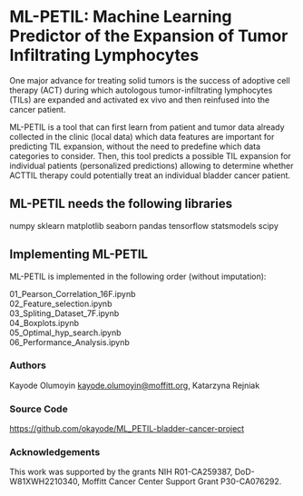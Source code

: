 # ML-PETIL: Machine Learning Predictor of the Expansion of Tumor Infiltrating Lymphocytes

One major advance for treating solid tumors is the success of adoptive cell therapy (ACT) during which autologous tumor-infiltrating lymphocytes (TILs) are expanded and activated ex vivo and then reinfused into the cancer patient. 

ML-PETIL is a tool that can first learn from patient and tumor data already collected in the clinic (local data) which data features are important for predicting TIL expansion, without the need to predefine which data categories to consider. Then, this tool predicts a possible TIL expansion for individual patients (personalized predictions) allowing to determine whether ACTTIL therapy could potentially treat an individual bladder cancer patient.


## ML-PETIL needs the following libraries

numpy
sklearn
matplotlib
seaborn
pandas
tensorflow
statsmodels
scipy


## Implementing ML-PETIL

ML-PETIL is implemented in the following order (without imputation):

01_Pearson_Correlation_16F.ipynb  
02_Feature_selection.ipynb  
03_Spliting_Dataset_7F.ipynb  
04_Boxplots.ipynb  
05_Optimal_hyp_search.ipynb  
06_Performance_Analysis.ipynb


### Authors

Kayode Olumoyin kayode.olumoyin@moffitt.org, Katarzyna Rejniak 


### Source Code
https://github.com/okayode/ML_PETIL-bladder-cancer-project


### Acknowledgements

This work was supported by the grants NIH R01-CA259387, DoD-W81XWH2210340, Moffitt Cancer Center Support Grant P30-CA076292.